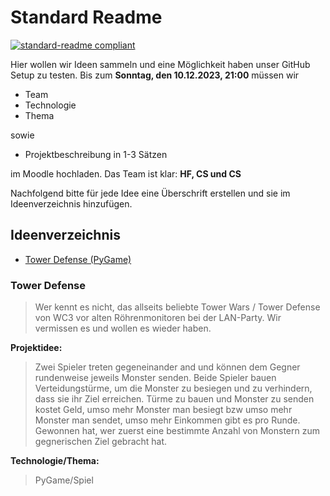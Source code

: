 # Standard Readme

[![standard-readme compliant](https://img.shields.io/badge/readme%20style-standard-brightgreen.svg?style=flat-square)](https://github.com/RichardLitt/standard-readme)

Hier wollen wir Ideen sammeln und eine Möglichkeit haben unser GitHub Setup zu testen.
Bis zum **Sonntag, den 10.12.2023, 21:00** müssen wir
- Team
- Technologie
- Thema

sowie
- Projektbeschreibung in 1-3 Sätzen 

im Moodle hochladen. Das Team ist klar:
**HF, CS und CS**

Nachfolgend bitte für jede Idee eine Überschrift erstellen und sie im Ideenverzeichnis hinzufügen.

## Ideenverzeichnis

- [Tower Defense (PyGame)](#tower-defense)


### Tower Defense
> Wer kennt es nicht, das allseits beliebte Tower Wars / Tower Defense von WC3 vor 
alten Röhrenmonitoren bei der LAN-Party. Wir vermissen es und wollen es wieder haben.

**Projektidee:**

> Zwei Spieler treten gegeneinander and und können dem Gegner rundenweise jeweils Monster senden. 
Beide Spieler bauen Verteidungstürme, um die Monster zu besiegen und zu verhindern, dass sie ihr Ziel erreichen. 
Türme zu bauen und Monster zu senden kostet Geld, umso mehr Monster man besiegt bzw umso mehr Monster man sendet, 
umso mehr Einkommen gibt es pro Runde. Gewonnen hat, wer zuerst eine bestimmte Anzahl von Monstern 
zum gegnerischen Ziel gebracht hat.

**Technologie/Thema:**
> PyGame/Spiel
